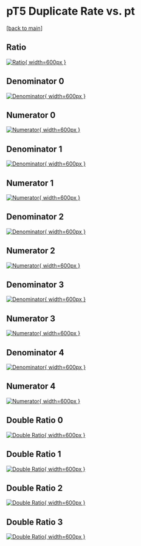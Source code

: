 # pT5 Duplicate Rate vs. pt

[[back to main](./)]



## Ratio

[![Ratio](../mtv/var/pT5_duplrate_pt.png){ width=600px }](../mtv/var/pT5_duplrate_pt.pdf)

## Denominator 0

[![Denominator](../mtv/den/pT5_duplrate_pt_den0.png){ width=600px }](../mtv/den/pT5_duplrate_pt_den0.pdf)

## Numerator 0

[![Numerator](../mtv/num/pT5_duplrate_pt_num0.png){ width=600px }](../mtv/num/pT5_duplrate_pt_num0.pdf)

## Denominator 1

[![Denominator](../mtv/den/pT5_duplrate_pt_den1.png){ width=600px }](../mtv/den/pT5_duplrate_pt_den1.pdf)

## Numerator 1

[![Numerator](../mtv/num/pT5_duplrate_pt_num1.png){ width=600px }](../mtv/num/pT5_duplrate_pt_num1.pdf)

## Denominator 2

[![Denominator](../mtv/den/pT5_duplrate_pt_den2.png){ width=600px }](../mtv/den/pT5_duplrate_pt_den2.pdf)

## Numerator 2

[![Numerator](../mtv/num/pT5_duplrate_pt_num2.png){ width=600px }](../mtv/num/pT5_duplrate_pt_num2.pdf)

## Denominator 3

[![Denominator](../mtv/den/pT5_duplrate_pt_den3.png){ width=600px }](../mtv/den/pT5_duplrate_pt_den3.pdf)

## Numerator 3

[![Numerator](../mtv/num/pT5_duplrate_pt_num3.png){ width=600px }](../mtv/num/pT5_duplrate_pt_num3.pdf)

## Denominator 4

[![Denominator](../mtv/den/pT5_duplrate_pt_den4.png){ width=600px }](../mtv/den/pT5_duplrate_pt_den4.pdf)

## Numerator 4

[![Numerator](../mtv/num/pT5_duplrate_pt_num4.png){ width=600px }](../mtv/num/pT5_duplrate_pt_num4.pdf)

## Double Ratio 0

[![Double Ratio](../mtv/ratio/pT5_duplrate_pt_ratio0.png){ width=600px }](../mtv/ratio/pT5_duplrate_pt_ratio0.pdf)

## Double Ratio 1

[![Double Ratio](../mtv/ratio/pT5_duplrate_pt_ratio1.png){ width=600px }](../mtv/ratio/pT5_duplrate_pt_ratio1.pdf)

## Double Ratio 2

[![Double Ratio](../mtv/ratio/pT5_duplrate_pt_ratio2.png){ width=600px }](../mtv/ratio/pT5_duplrate_pt_ratio2.pdf)

## Double Ratio 3

[![Double Ratio](../mtv/ratio/pT5_duplrate_pt_ratio3.png){ width=600px }](../mtv/ratio/pT5_duplrate_pt_ratio3.pdf)

